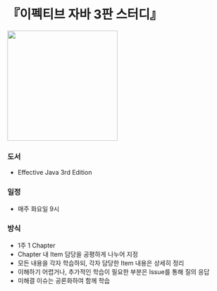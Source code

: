 # 『이펙티브 자바 3판 스터디』

<img src="https://github.com/WegraLee/effective-java-3e-source-code/blob/master/EJ3.jpg" width="250">

### 도서
+ Effective Java 3rd Edition

### 일정
+ 매주 화요일 9시

### 방식
+ 1주 1 Chapter
+ Chapter 내 Item 담당을 공평하게 나누어 지정
+ 모든 내용을 각자 학습하되, 각자 담당한 Item 내용은 상세히 정리
+ 이해하기 어렵거나, 추가적인 학습이 필요한 부분은 Issue를 통해 질의 응답
+ 미해결 이슈는 공론화하여 함께 학습   
